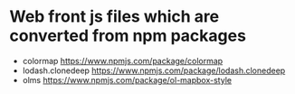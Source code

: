 # Web front js files which are converted from npm packages
  - colormap https://www.npmjs.com/package/colormap
  - lodash.clonedeep https://www.npmjs.com/package/lodash.clonedeep
  - olms https://www.npmjs.com/package/ol-mapbox-style

